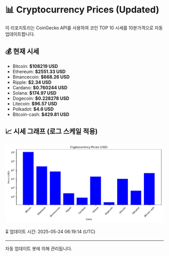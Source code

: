 
# 📊 Cryptocurrency Prices (Updated)

이 리포지토리는 CoinGecko API를 사용하여 코인 TOP 10 시세를 10분가격으로 자동 업데이트합니다.

## 💰 현재 시세
- Bitcoin: **$108219 USD**
- Ethereum: **$2551.33 USD**
- Binancecoin: **$668.26 USD**
- Ripple: **$2.34 USD**
- Cardano: **$0.760244 USD**
- Solana: **$174.97 USD**
- Dogecoin: **$0.228278 USD**
- Litecoin: **$96.57 USD**
- Polkadot: **$4.6 USD**
- Bitcoin-cash: **$429.81 USD**

## 📈 시세 그래프 (로그 스케일 적용)
![Crypto Prices](crypto_prices.png)

⏳ 업데이트 시간: 2025-05-24 06:19:14 (UTC)

---
자동 업데이트 봇에 의해 관리됩니다.
